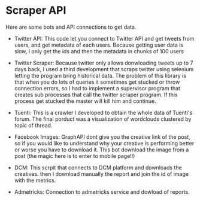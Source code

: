 # Scraper API

Here are some bots and API connections to get data.

- Twitter API: This code let you connect to Twitter API and get tweets from users, and get metadata
of each users. Because getting user data is slow, I only get the ids and then the metadata
in chunks of 100 users

- Twitter Scraper: Because twitter only allows donwloading tweets up to 7 days back, I used a third development that scraps twitter using selenium letting the program bring historical data. The problem of this library is that when you do lots of queries it sometimes get stucked or throw connection errors, so I had to implement a supervisor program that creates sub processes that call the twitter scraper program. If this process get stucked the master will kill him and continue.

- Tuenti: This is a crawler I developed to obtain the whole data of Tuenti's forum. The final porduct was a visualization of wordclouds clustered by topic of thread.

- Facebook Images: GraphAPI dont give you the creative link of the post, so if you would like to understand why your creative is performing better or worse you have to download it. This bot download the image from a post (the magic here is to enter to mobile page!!)

- DCM: This scrpit that connects to DCM platform and downloads the creatives. then I download manually the report and join the id of image with the metrics.

- Admetricks: Connection to admetricks service and dowload of reports.
